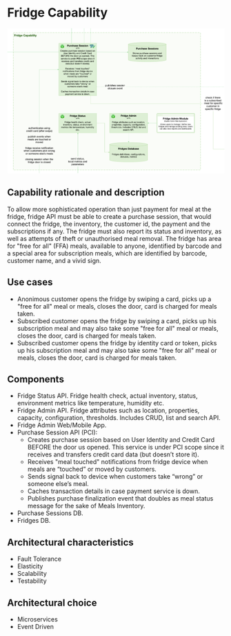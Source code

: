# Fridge Capability  

![image](../Images/Fridge.png) 

## Capability rationale and description

To allow more sophisticated operation than just payment for meal at the fridge, fridge API must be able to create a purchase session, that would connect the fridge, the inventory, the customer id, the payment and the subscriptions if any.
The fridge must also report its status and inventory, as well as attempts of theft or unauthorised meal removal.
The fridge has area for "free for all" (FFA) meals, available to anyone, identified by barcode and a special area for subscription meals, which are identified by barcode, customer name, and a vivid sign.

## Use cases

* Anonimous customer opens the fridge by swiping a card, picks up a "free for all" meal or meals, closes the door, card is charged for meals taken.
* Subscribed customer opens the fridge by swiping a card, picks up his subscription meal and may also take some "free for all" meal or meals, closes the door, card is charged for meals taken.
* Subscribed customer opens the fridge by identity card or token, picks up his subscription meal and may also take some "free for all" meal or meals, closes the door, card is charged for meals taken.


## Components

* Fridge Status API. Fridge health check, actual inventory, status, environment metrics like temperature, humidity etc.
* Fridge Admin API. Fridge attributes such as location, properties, capacity, configuration, thresholds. Includes CRUD, list and search API.
* Fridge Admin Web/Mobile App.
* Purchase Session API (PCI): 
    - Creates purchase session based on User Identity and Credit Card BEFORE the door us opened. This service is under PCI scope since it receives and transfers credit card data (but doesn’t store it).
    - Receives "meal touched" notifications from fridge device when meals are “touched” or moved by customers. 
    - Sends signal back to device when customers take “wrong” or someone else’s meal.
    - Caches transaction details in case payment service is down.
    - Publishes purchase finalization event that doubles as meal status message for the sake of Meals Inventory.
* Purchase Sessions DB.
* Fridges DB.

## Architectural characteristics

* Fault Tolerance
* Elasticity
* Scalability
* Testability

## Architectural choice

* Microservices
* Event Driven
